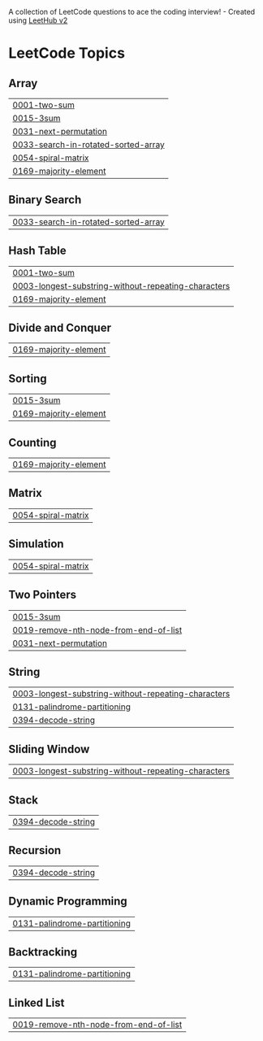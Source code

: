 A collection of LeetCode questions to ace the coding interview! - Created using [LeetHub v2](https://github.com/arunbhardwaj/LeetHub-2.0)
<!---LeetCode Topics Start-->
# LeetCode Topics
## Array
|  |
| ------- |
| [0001-two-sum](https://github.com/AkshayAnil1080/DSA/tree/master/0001-two-sum) |
| [0015-3sum](https://github.com/AkshayAnil1080/DSA/tree/master/0015-3sum) |
| [0031-next-permutation](https://github.com/AkshayAnil1080/DSA/tree/master/0031-next-permutation) |
| [0033-search-in-rotated-sorted-array](https://github.com/AkshayAnil1080/DSA/tree/master/0033-search-in-rotated-sorted-array) |
| [0054-spiral-matrix](https://github.com/AkshayAnil1080/DSA/tree/master/0054-spiral-matrix) |
| [0169-majority-element](https://github.com/AkshayAnil1080/DSA/tree/master/0169-majority-element) |
## Binary Search
|  |
| ------- |
| [0033-search-in-rotated-sorted-array](https://github.com/AkshayAnil1080/DSA/tree/master/0033-search-in-rotated-sorted-array) |
## Hash Table
|  |
| ------- |
| [0001-two-sum](https://github.com/AkshayAnil1080/DSA/tree/master/0001-two-sum) |
| [0003-longest-substring-without-repeating-characters](https://github.com/AkshayAnil1080/DSA/tree/master/0003-longest-substring-without-repeating-characters) |
| [0169-majority-element](https://github.com/AkshayAnil1080/DSA/tree/master/0169-majority-element) |
## Divide and Conquer
|  |
| ------- |
| [0169-majority-element](https://github.com/AkshayAnil1080/DSA/tree/master/0169-majority-element) |
## Sorting
|  |
| ------- |
| [0015-3sum](https://github.com/AkshayAnil1080/DSA/tree/master/0015-3sum) |
| [0169-majority-element](https://github.com/AkshayAnil1080/DSA/tree/master/0169-majority-element) |
## Counting
|  |
| ------- |
| [0169-majority-element](https://github.com/AkshayAnil1080/DSA/tree/master/0169-majority-element) |
## Matrix
|  |
| ------- |
| [0054-spiral-matrix](https://github.com/AkshayAnil1080/DSA/tree/master/0054-spiral-matrix) |
## Simulation
|  |
| ------- |
| [0054-spiral-matrix](https://github.com/AkshayAnil1080/DSA/tree/master/0054-spiral-matrix) |
## Two Pointers
|  |
| ------- |
| [0015-3sum](https://github.com/AkshayAnil1080/DSA/tree/master/0015-3sum) |
| [0019-remove-nth-node-from-end-of-list](https://github.com/AkshayAnil1080/DSA/tree/master/0019-remove-nth-node-from-end-of-list) |
| [0031-next-permutation](https://github.com/AkshayAnil1080/DSA/tree/master/0031-next-permutation) |
## String
|  |
| ------- |
| [0003-longest-substring-without-repeating-characters](https://github.com/AkshayAnil1080/DSA/tree/master/0003-longest-substring-without-repeating-characters) |
| [0131-palindrome-partitioning](https://github.com/AkshayAnil1080/DSA/tree/master/0131-palindrome-partitioning) |
| [0394-decode-string](https://github.com/AkshayAnil1080/DSA/tree/master/0394-decode-string) |
## Sliding Window
|  |
| ------- |
| [0003-longest-substring-without-repeating-characters](https://github.com/AkshayAnil1080/DSA/tree/master/0003-longest-substring-without-repeating-characters) |
## Stack
|  |
| ------- |
| [0394-decode-string](https://github.com/AkshayAnil1080/DSA/tree/master/0394-decode-string) |
## Recursion
|  |
| ------- |
| [0394-decode-string](https://github.com/AkshayAnil1080/DSA/tree/master/0394-decode-string) |
## Dynamic Programming
|  |
| ------- |
| [0131-palindrome-partitioning](https://github.com/AkshayAnil1080/DSA/tree/master/0131-palindrome-partitioning) |
## Backtracking
|  |
| ------- |
| [0131-palindrome-partitioning](https://github.com/AkshayAnil1080/DSA/tree/master/0131-palindrome-partitioning) |
## Linked List
|  |
| ------- |
| [0019-remove-nth-node-from-end-of-list](https://github.com/AkshayAnil1080/DSA/tree/master/0019-remove-nth-node-from-end-of-list) |
<!---LeetCode Topics End-->
